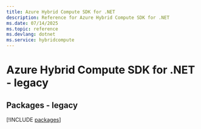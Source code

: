 ```yaml
---
title: Azure Hybrid Compute SDK for .NET
description: Reference for Azure Hybrid Compute SDK for .NET
ms.date: 07/14/2025
ms.topic: reference
ms.devlang: dotnet
ms.service: hybridcompute
---
```

# Azure Hybrid Compute SDK for .NET - legacy
## Packages - legacy
[!INCLUDE [packages](hybrid-compute-index.md)]